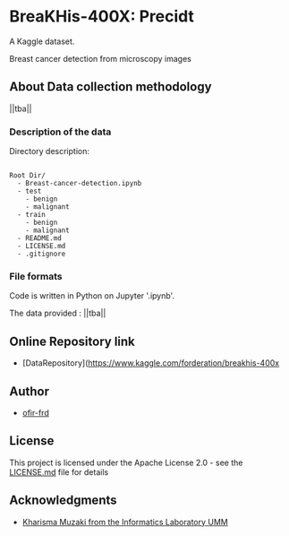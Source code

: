# BreaKHis-400X: Precidt

A Kaggle dataset.

Breast cancer detection from microscopy images


## About Data collection methodology

||tba||


### Description of the data

Directory description:

```

Root Dir/
  - Breast-cancer-detection.ipynb
  - test
    - benign
    - malignant
  - train
    - benign
    - malignant
  - README.md
  - LICENSE.md
  - .gitignore

```


### File formats

Code is written in Python on Jupyter '.ipynb'.

The data provided  : ||tba||

## Online Repository link

* [DataRepository](https://www.kaggle.com/forderation/breakhis-400x

## Author

* [ofir-frd](https://github.com/ofir-frd)


## License

This project is licensed under the Apache License 2.0 - see the [LICENSE.md](https://github.com/ofir-frd/Comprehensive_database_of_Minerals/blob/main/LICENSE) file for details

## Acknowledgments

* [Kharisma Muzaki from the Informatics Laboratory UMM](https://www.kaggle.com/forderation)
